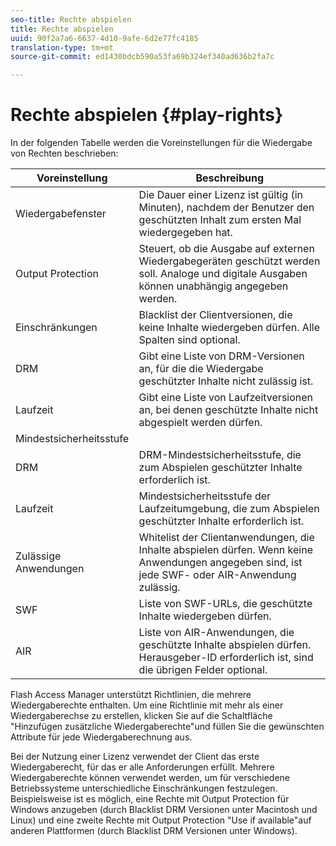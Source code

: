 ```yaml
---
seo-title: Rechte abspielen
title: Rechte abspielen
uuid: 90f2a7a6-6637-4d10-9afe-6d2e77fc4185
translation-type: tm+mt
source-git-commit: ed1430bdcb590a53fa69b324ef340ad636b2fa7c

---
```



# Rechte abspielen {#play-rights}

In der folgenden Tabelle werden die Voreinstellungen für die Wiedergabe von Rechten beschrieben:

| Voreinstellung | Beschreibung |
|--- |--- |
| Wiedergabefenster | Die Dauer einer Lizenz ist gültig (in Minuten), nachdem der Benutzer den geschützten Inhalt zum ersten Mal wiedergegeben hat. |
| Output Protection | Steuert, ob die Ausgabe auf externen Wiedergabegeräten geschützt werden soll. Analoge und digitale Ausgaben können unabhängig angegeben werden. |
| Einschränkungen | Blacklist der Clientversionen, die keine Inhalte wiedergeben dürfen. Alle Spalten sind optional. |
| DRM | Gibt eine Liste von DRM-Versionen an, für die die Wiedergabe geschützter Inhalte nicht zulässig ist. |
| Laufzeit | Gibt eine Liste von Laufzeitversionen an, bei denen geschützte Inhalte nicht abgespielt werden dürfen. |
| Mindestsicherheitsstufe |  |
| DRM | DRM-Mindestsicherheitsstufe, die zum Abspielen geschützter Inhalte erforderlich ist. |
| Laufzeit | Mindestsicherheitsstufe der Laufzeitumgebung, die zum Abspielen geschützter Inhalte erforderlich ist. |
| Zulässige Anwendungen | Whitelist der Clientanwendungen, die Inhalte abspielen dürfen. Wenn keine Anwendungen angegeben sind, ist jede SWF- oder AIR-Anwendung zulässig. |
| SWF | Liste von SWF-URLs, die geschützte Inhalte wiedergeben dürfen. |
| AIR | Liste von AIR-Anwendungen, die geschützte Inhalte abspielen dürfen. Herausgeber-ID erforderlich ist, sind die übrigen Felder optional. |

Flash Access Manager unterstützt Richtlinien, die mehrere Wiedergaberechte enthalten. Um eine Richtlinie mit mehr als einer Wiedergaberechse zu erstellen, klicken Sie auf die Schaltfläche &quot;Hinzufügen zusätzliche Wiedergaberechte&quot;und füllen Sie die gewünschten Attribute für jede Wiedergaberechnung aus.

Bei der Nutzung einer Lizenz verwendet der Client das erste Wiedergaberecht, für das er alle Anforderungen erfüllt. Mehrere Wiedergaberechte können verwendet werden, um für verschiedene Betriebssysteme unterschiedliche Einschränkungen festzulegen. Beispielsweise ist es möglich, eine Rechte mit Output Protection für Windows anzugeben (durch Blacklist DRM Versionen unter Macintosh und Linux) und eine zweite Rechte mit Output Protection &quot;Use if available&quot;auf anderen Plattformen (durch Blacklist DRM Versionen unter Windows).
